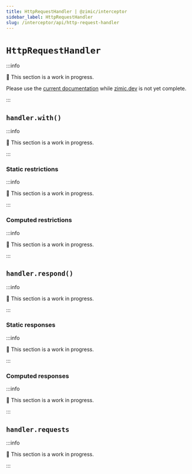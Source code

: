 ```yaml
---
title: HttpRequestHandler | @zimic/interceptor
sidebar_label: HttpRequestHandler
slug: /interceptor/api/http-request-handler
---
```


# `HttpRequestHandler`

:::info

🚧 This section is a work in progress.

Please use the [current documentation](https://github.com/zimicjs/zimic/wiki) while [zimic.dev](/) is not yet complete.

:::

## `handler.with()`

:::info

🚧 This section is a work in progress.

:::

### Static restrictions

:::info

🚧 This section is a work in progress.

:::

### Computed restrictions

:::info

🚧 This section is a work in progress.

:::

## `handler.respond()`

:::info

🚧 This section is a work in progress.

:::

### Static responses

:::info

🚧 This section is a work in progress.

:::

### Computed responses

:::info

🚧 This section is a work in progress.

:::

## `handler.requests`

:::info

🚧 This section is a work in progress.

:::
